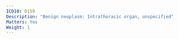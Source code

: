 ```yaml
---
ICD10: D159
Description: "Benign neoplasm: Intrathoracic organ, unspecified"
Matters: Yes
Weight: 1
---
```

